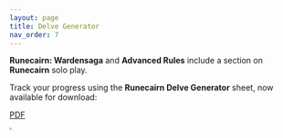 ```yaml
---
layout: page
title: Delve Generator
nav_order: 7
---
```


**Runecairn: Wardensaga** and **Advanced Rules** include a section on **Runecairn** solo play.

Track your progress using the **Runecairn Delve Generator** sheet, now available for download:

[PDF](https://runecairn.byodinsbeardrpg.com/public/delve_generator.pdf)

<img src="https://img.itch.zone/aW1hZ2UvMTM1NzY3MS84NDkwOTExLnBuZw==/original/G8%2F1tZ.png" style="zoom: 25%;" />
